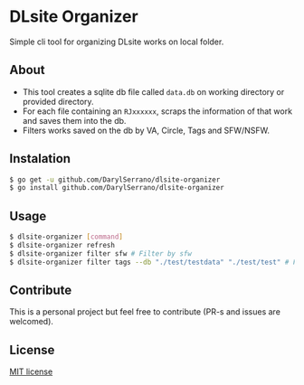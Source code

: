 # DLsite Organizer
Simple cli tool for organizing DLsite works on local folder.

## About
* This tool creates a sqlite db file called `data.db` on working directory or provided directory. 
* For each file containing an `RJxxxxxx`, scraps the information of that work and saves them into the db. 
* Filters works saved on the db by VA, Circle, Tags and SFW/NSFW.

## Instalation
```bash
$ go get -u github.com/DarylSerrano/dlsite-organizer
$ go install github.com/DarylSerrano/dlsite-organizer
```

## Usage
```bash
$ dlsite-organizer [command]
$ dlsite-organizer refresh
$ dlsite-organizer filter sfw # Filter by sfw
$ dlsite-organizer filter tags --db "./test/testdata" "./test/test" # Filter by tags
```

## Contribute
This is a personal project but feel free to contribute (PR-s and issues are welcomed).

## License
[MIT license](./LICENSE)